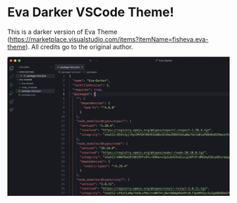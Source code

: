 ﻿# Eva Darker VSCode Theme!

This is a darker version of Eva Theme (https://marketplace.visualstudio.com/items?itemName=fisheva.eva-theme). All credits go to the original author.

![enter image description here](https://raw.githubusercontent.com/bzap/Eva-Darker/main/screenshot.png)
